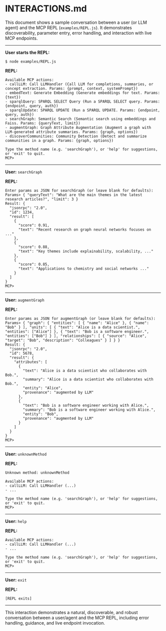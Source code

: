 # INTERACTIONS.md

This document shows a sample conversation between a user (or LLM agent) and the MCP REPL (`examples/REPL.js`). It demonstrates discoverability, parameter entry, error handling, and interaction with live MCP endpoints.

---

**User starts the REPL:**

```shell
$ node examples/REPL.js
```

**REPL:**
```
Available MCP actions:
- callLLM: Call LLMHandler (Call LLM for completions, summaries, or concept extraction. Params: {prompt, context, systemPrompt})
- embedText: Generate Embedding (Generate embeddings for text. Params: {text})
- sparqlQuery: SPARQL SELECT Query (Run a SPARQL SELECT query. Params: {endpoint, query, auth})
- sparqlUpdate: SPARQL UPDATE (Run a SPARQL UPDATE. Params: {endpoint, query, auth})
- searchGraph: Semantic Search (Semantic search using embeddings and Faiss. Params: {queryText, limit})
- augmentGraph: Graph Attribute Augmentation (Augment a graph with LLM-generated attribute summaries. Params: {graph, options})
- discoverCommunities: Community Detection (Detect and summarize communities in a graph. Params: {graph, options})

Type the method name (e.g. 'searchGraph'), or 'help' for suggestions, or 'exit' to quit.
MCP> 
```

---

**User:** `searchGraph`

**REPL:**
```
Enter params as JSON for searchGraph (or leave blank for defaults):
Params> { "queryText": "What are the main themes in the latest research articles?", "limit": 3 }
Result: {
  "jsonrpc": "2.0",
  "id": 1234,
  "result": [
    {
      "score": 0.91,
      "text": "Recent research on graph neural networks focuses on ..."
    },
    {
      "score": 0.88,
      "text": "Key themes include explainability, scalability, ..."
    },
    {
      "score": 0.85,
      "text": "Applications to chemistry and social networks ..."
    }
  ]
}
MCP> 
```

---

**User:** `augmentGraph`

**REPL:**
```
Enter params as JSON for augmentGraph (or leave blank for defaults):
Params> { "graph": { "entities": [ { "name": "Alice" }, { "name": "Bob" } ], "units": [ { "text": "Alice is a data scientist.", "entities": ["Alice"] }, { "text": "Bob is a software engineer.", "entities": ["Bob"] } ], "relationships": [ { "source": "Alice", "target": "Bob", "description": "Colleagues" } ] } }
Result: {
  "jsonrpc": "2.0",
  "id": 5678,
  "result": {
    "attributes": [
      {
        "text": "Alice is a data scientist who collaborates with Bob.",
        "summary": "Alice is a data scientist who collaborates with Bob.",
        "entity": "Alice",
        "provenance": "augmented by LLM"
      },
      {
        "text": "Bob is a software engineer working with Alice.",
        "summary": "Bob is a software engineer working with Alice.",
        "entity": "Bob",
        "provenance": "augmented by LLM"
      }
    ]
  }
}
MCP> 
```

---

**User:** `unknownMethod`

**REPL:**
```
Unknown method: unknownMethod

Available MCP actions:
- callLLM: Call LLMHandler (...)
- ...

Type the method name (e.g. 'searchGraph'), or 'help' for suggestions, or 'exit' to quit.
MCP> 
```

---

**User:** `help`

**REPL:**
```
Available MCP actions:
- callLLM: Call LLMHandler (...)
- ...

Type the method name (e.g. 'searchGraph'), or 'help' for suggestions, or 'exit' to quit.
MCP> 
```

---

**User:** `exit`

**REPL:**
```
[REPL exits]
```

---

This interaction demonstrates a natural, discoverable, and robust conversation between a user/agent and the MCP REPL, including error handling, guidance, and live endpoint invocation.
